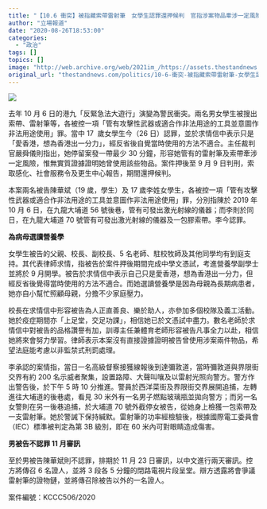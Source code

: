 ```yaml
---
title: "【10.6 衝突】被指藏索帶雷射筆　女學生認罪還押候判　官指涉案物品牽涉一定風險"
author: "立場報道"
date: "2020-08-26T18:53:00"
categories:
  - "政治"
tags: []
topics: []
image: "http://web.archive.org/web/2021im_/https://assets.thestandnews.com/media/photos/20200826-26_8kXll_fO4fNPb.png"
original_url: "thestandnews.com/politics/10-6-衝突-被指藏索帶雷射筆-女學生認罪還押候判-官指涉案物品牽涉一定風險"
---
```

![](http://web.archive.org/web/2021im_/https://assets.thestandnews.com/media/photos/20200826-26_8kXll_fO4fNPb.png)

去年 10 月 6 日的港九「反緊急法大遊行」演變為警民衝突。兩名男女學生被搜出索帶、雷射筆等，各被控一項「管有攻擊性武器或適合作非法用途的工具並意圖作非法用途使用」罪。當中 17  歲女學生今（26 日）認罪，並於求情信中表示只是「愛香港，想為香港出一分力」，經反省後自覺當時使用的方法不適合。主任裁判官嚴舜儀則指出，她停留案發一帶最少 30 分鐘，形容她管有的雷射筆及索帶牽涉一定風險，惟無實質證據證明她曾使用該些物品。案件押後至 9 月 9 日判刑，索取感化、社會服務令及更生中心報告，期間還押候判。

本案兩名被告陳華斌（19 歲，學生）及 17 歲李姓女學生，各被控一項「管有攻擊性武器或適合作非法用途的工具並意圖作非法用途使用」罪，分別指陳於 2019 年 10 月 6 日，在九龍大埔道 56 號後巷，管有可發出激光射線的儀器；而李則於同日，在九龍大埔道 70 號管有可發出激光射線的儀器及一包膠索帶。李今認罪。

**為病母選讀營養學**  

女學生被告的父親、校長、副校長、5 名老師、駐校牧師及其他同學均有到庭支持。其代表律師求情，指被告於案件押後期間完成中學文憑試，考進營養學副學士並將於 9 月開學。被告於求情信中表示自己只是愛香港，想為香港出一分力，但經反省後覺得當時使用的方法不適合。而她選讀營養學是因為母親為長期病患者，她亦自小幫忙照顧母親，分擔不少家庭壓力。

校長在求情信中形容被告為人正直善良、樂於助人，亦參加多個校隊及義工活動。她於疫症期間亦「上足堂，交足功課」，相信她已於文憑試中盡力。數名老師於求情信中對被告的品格讚譽有加，訓導主任兼體育老師形容被告凡事全力以赴，相信她將來會努力學習。律師表示本案沒有直接證據證明被告曾使用涉案兩件物品，希望法庭能考慮以非監禁式刑罰處理。

李承認的案情指，當日一名高級督察接獲線報後到達彌敦道，當時彌敦道與界限街交界有約 200 名示威者聚集，設置路障、大聲叫嚷及以雷射光照向警方。警方作出警告後，於下午 5 時 10 分推進。警員於西洋菜街及界限街交界展開追捕，左轉進往大埔道的後巷處，看見 30 米外有一名男子燃點玻璃瓶並拋向警方；而另一名女警則在另一後巷追捕，於大埔道 70 號外截停女被告，從她身上檢獲一包索帶及一支雷射筆。她於警誡下保持緘默。雷射筆的功率經檢驗後，根據國際電工委員會（IEC）標準被判定為第 3B 級別，即在 60 米內可對眼睛造成傷害。

**男被告不認罪 11 月審訊**

至於男被告陳華斌則不認罪，排期於 11 月 23 日審訊，以中文進行兩天審訊。控方將傳召 6 名證人，並將 3 段各 5 分鐘的閉路電視片段呈堂。辯方透露將會爭議雷射筆的證物鏈，並將傳召除被告以外的一名證人。

案件編號：KCCC506/2020